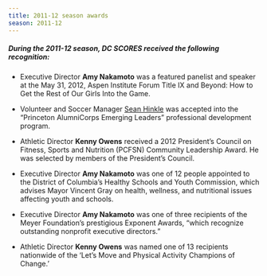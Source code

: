 ```yaml
---
title: 2011-12 season awards
season: 2011-12
---
```


##### During the **2011-12** season, DC SCORES received the following recognition:

- Executive Director **Amy Nakamoto** was a featured panelist and speaker at the May 31, 2012, Aspen Institute Forum Title IX and Beyond: How to Get the Rest of Our Girls Into the Game.

- Volunteer and Soccer Manager [Sean Hinkle](/about-us/leadership/sean-hinkle) was accepted into the “Princeton AlumniCorps Emerging Leaders” professional development program.

- Athletic Director **Kenny Owens** received a 2012 President’s Council on Fitness, Sports and Nutrition (PCFSN) Community Leadership Award. He was selected by members of the President’s Council.

- Executive Director **Amy Nakamoto**  was one of 12 people appointed to the District of Columbia’s Healthy Schools and Youth Commission, which advises Mayor Vincent Gray on health, wellness, and nutritional issues affecting youth and schools.

- Executive Director **Amy Nakamoto** was one of three recipients of the Meyer Foundation’s prestigious Exponent Awards, “which recognize outstanding nonprofit executive directors.”

- Athletic Director **Kenny Owens** was named one of 13 recipients nationwide of the ‘Let’s Move and Physical Activity Champions of Change.’